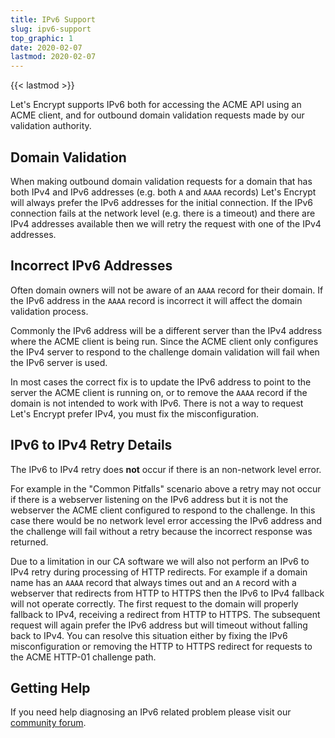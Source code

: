 ```yaml
---
title: IPv6 Support
slug: ipv6-support
top_graphic: 1
date: 2020-02-07
lastmod: 2020-02-07
---
```


{{< lastmod >}}

Let's Encrypt supports IPv6 both for accessing the ACME API using an ACME
client, and for outbound domain validation requests made by our validation
authority.

## Domain Validation

When making outbound domain validation requests for a domain that has both IPv4
and IPv6 addresses (e.g. both `A` and `AAAA` records) Let's Encrypt will always
prefer the IPv6 addresses for the initial connection. If the IPv6 connection
fails at the network level (e.g. there is a timeout) and there are IPv4
addresses available then we will retry the request with one of the IPv4
addresses.

## Incorrect IPv6 Addresses

Often domain owners will not be aware of an `AAAA` record for their domain. If
the IPv6 address in the `AAAA` record is incorrect it will affect the domain
validation process.

Commonly the IPv6 address will be a different server than the IPv4 address where
the ACME client is being run. Since the ACME client only configures the IPv4
server to respond to the challenge domain validation will fail when the IPv6
server is used.

In most cases the correct fix is to update the IPv6 address to point to the
server the ACME client is running on, or to remove the `AAAA` record if the
domain is not intended to work with IPv6. There is not a way to request Let's
Encrypt prefer IPv4, you must fix the misconfiguration.

## IPv6 to IPv4 Retry Details

The IPv6 to IPv4 retry does **not** occur if there is an non-network level error.

For example in the "Common Pitfalls" scenario above a retry may not occur if
there is a webserver listening on the IPv6 address but it is not the webserver
the ACME client configured to respond to the challenge. In this case there would
be no network level error accessing the IPv6 address and the challenge will fail
without a retry because the incorrect response was returned.

Due to a limitation in our CA software we will also not perform an IPv6 to IPv4
retry during processing of HTTP redirects. For example if a domain name has an
`AAAA` record that always times out and an `A` record with a webserver that
redirects from HTTP to HTTPS then the IPv6 to IPv4 fallback will not operate
correctly. The first request to the domain will properly fallback to IPv4,
receiving a redirect from HTTP to HTTPS. The subsequent request will again
prefer the IPv6 address but will timeout without falling back to IPv4. You can
resolve this situation either by fixing the IPv6 misconfiguration or removing
the HTTP to HTTPS redirect for requests to the ACME HTTP-01 challenge path.

## Getting Help

If you need help diagnosing an IPv6 related problem please visit our [community
forum](https://community.letsencrypt.org).
